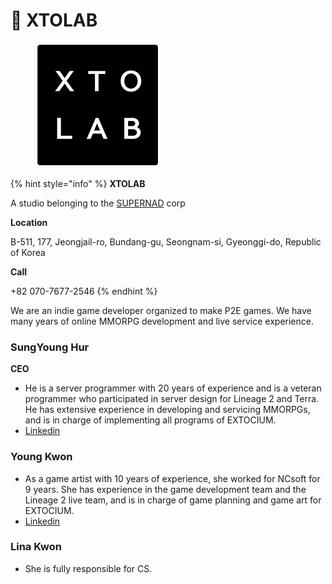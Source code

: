 # 🔸 XTOLAB

<figure><img src="../.gitbook/assets/logo_S.png" alt=""><figcaption></figcaption></figure>

{% hint style="info" %}
**XTOLAB**

A studio belonging to the [SUPERNAD](https://supernad.com) corp

**Location**

B-511, 177, Jeongjail-ro, Bundang-gu, Seongnam-si, Gyeonggi-do, Republic of Korea

**Call**

+82 070-7677-2546
{% endhint %}

We are an indie game developer organized to make P2E games. We have many years of online MMORPG development and live service experience.

### SungYoung Hur

**CEO**&#x20;

* He is a server programmer with 20 years of experience and is a veteran programmer who participated in server design for Lineage 2 and Terra. He has extensive experience in developing and servicing MMORPGs, and is in charge of implementing all programs of EXTOCIUM.
* [Linkedin](https://www.linkedin.com/in/sungyounghur)

### Young Kwon

* As a game artist with 10 years of experience, she worked for NCsoft for 9 years. She has experience in the game development team and the Lineage 2 live team, and is in charge of game planning and game art for EXTOCIUM.
* [Linkedin](https://www.linkedin.com/in/young-k-ba35b9251/?locale=en_US)

### Lina Kwon

* She is fully responsible for CS.
